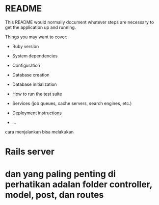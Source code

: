 # README

This README would normally document whatever steps are necessary to get the
application up and running.

Things you may want to cover:

* Ruby version

* System dependencies

* Configuration

* Database creation

* Database initialization

* How to run the test suite

* Services (job queues, cache servers, search engines, etc.)

* Deployment instructions

* ...

cara menjalankan bisa melakukan 
# Rails server
# dan yang paling penting di perhatikan adalan folder controller, model, post, dan routes

